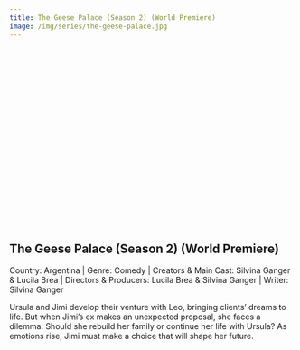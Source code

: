 ```yaml
---
title: The Geese Palace (Season 2) (World Premiere)
image: /img/series/the-geese-palace.jpg
---
```

<iframe width="560" height="315" src="" frameborder="0" allow="accelerometer; autoplay; encrypted-media; gyroscope; picture-in-picture" allowfullscreen></iframe>

## The Geese Palace (Season 2) (World Premiere)  
Country: Argentina | Genre: Comedy | Creators & Main Cast: Silvina Ganger & Lucila Brea | Directors & Producers: Lucila Brea & Silvina Ganger | Writer: Silvina Ganger

Ursula and Jimi develop their venture with Leo, bringing clients’ dreams to life. But when Jimi’s ex makes an unexpected proposal, she faces a dilemma. Should she rebuild her family or continue her life with Ursula? As emotions rise, Jimi must make a choice that will shape her future.
